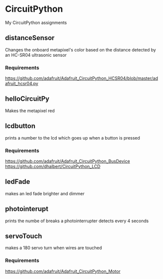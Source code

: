 # CircuitPython
My CircuitPython assignments

## distanceSensor
Changes the onboard metapixel's color based on the distance detected by an HC-SR04 ultrasonic sensor
### Requirements
https://github.com/adafruit/Adafruit_CircuitPython_HCSR04/blob/master/adafruit_hcsr04.py

## helloCircuitPy
Makes the metapixel red

## lcdbutton
prints a number to the lcd which goes up when a button is pressed
### Requirements
https://github.com/adafruit/Adafruit_CircuitPython_BusDevice
https://github.com/dhalbert/CircuitPython_LCD

## ledFade
makes an led fade brighter and dimmer

## photointerupt
prints the numbe of breaks a photointerrupter detects every 4 seconds

## servoTouch
makes a 180 servo turn when wires are touched
### Requirements
https://github.com/adafruit/Adafruit_CircuitPython_Motor
